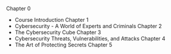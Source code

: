 Chapter 0
+ Course Introduction
Chapter 1
+ Cybersecurity - A World of Experts and Criminals
Chapter 2
+ The Cybersecurity Cube
Chapter 3
+ Cybersecurity Threats, Vulnerabilities, and Attacks
Chapter 4
+ The Art of Protecting Secrets
Chapter 5
